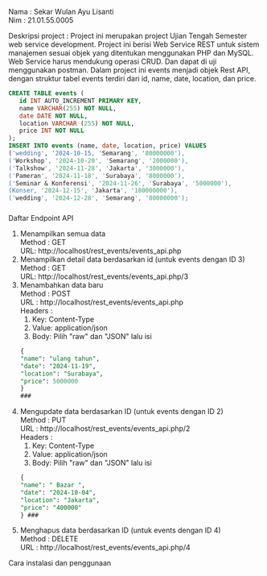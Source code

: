 
<!---
sekarwulan2609/sekarwulan2609 is a ✨ special ✨ repository because its `README.md` (this file) appears on your GitHub profile.
You can click the Preview link to take a look at your changes.
--->
Nama : Sekar Wulan Ayu Lisanti <br>
Nim : 21.01.55.0005 </br>

Deskripsi project :
Project ini merupakan project Ujian Tengah Semester web service development. Project ini berisi Web Service REST untuk sistem manajemen sesuai objek yang ditentukan menggunakan PHP dan MySQL. Web Service harus mendukung operasi CRUD. Dan dapat di uji menggunakan postman. Dalam project ini events menjadi objek Rest API, dengan struktur tabel events terdiri dari id, name, date, location, dan price.
 ```sql
CREATE TABLE events (
    id INT AUTO_INCREMENT PRIMARY KEY,
    name VARCHAR(255) NOT NULL,
    date DATE NOT NULL,
    location VARCHAR (255) NOT NULL,
    price INT NOT NULL
);
INSERT INTO events (name, date, location, price) VALUES
('wedding', '2024-10-15, 'Semarang', '80000000'),
('Workshop', '2024-10-20', 'Semarang', '2000000'),
('Talkshow', '2024-11-28', 'Jakarta', '3000000'),
('Pameran', '2024-11-18', 'Surabaya', '8000000'),
('Seminar & Konferensi', '2024-11-26', 'Surabaya', '5000000'),
(Konser, '2024-12-15', 'Jakarta', '180000000'),
('wedding', '2024-12-28', 'Semarang', '80000000');
```
###

Daftar Endpoint API
1. Menampilkan semua data
   <br>Method : GET</br>
   URL: http://localhost/rest_events/events_api.php
2. Menampilkan detail data berdasarkan id (untuk events dengan ID 3)
   <br>Method : GET</br>
   URL: http://localhost/rest_events/events_api.php/3
4. Menambahkan data baru
   <br>Method : POST</br>
   URL : http://localhost/rest_events/events_api.php
   <br>Headers :</br>
   1. Key: Content-Type
   2. Value: application/json
   3. Body: Pilih "raw" dan "JSON" lalu isi
    ```sql
    {
    "name": "ulang tahun",
    "date": "2024-11-19",
    "location": "Surabaya",
    "price": 5000000
    }
    ###
5. Mengupdate data berdasarkan ID (untuk events dengan ID 2)
   <br>Method : PUT</br>
   URL : http://localhost/rest_events/events_api.php/2
   <br>Headers :</br>
   1. Key: Content-Type
   2. Value: application/json
   3. Body:  Pilih "raw" dan "JSON" lalu isi 
    ```sql
    {
    "name": " Bazar ",
    "date": "2024-10-04",
    "location": "Jakarta",
    "price": "400000"
   } ###
7. Menghapus data berdasarkan ID (untuk events dengan ID 4)
   <br>Method : DELETE</br>
   URL : http://localhost/rest_events/events_api.php/4

Cara instalasi dan penggunaan 


